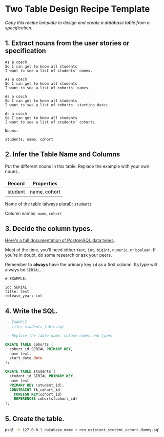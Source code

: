 # Two Table Design Recipe Template

_Copy this recipe template to design and create a database table from a specification._

## 1. Extract nouns from the user stories or specification

```
As a coach
So I can get to know all students
I want to see a list of students' names.

As a coach
So I can get to know all students
I want to see a list of cohorts' names.

As a coach
So I can get to know all students
I want to see a list of cohorts' starting dates.

As a coach
So I can get to know all students
I want to see a list of students' cohorts.
```

```
Nouns:

students, name, cohort
```

## 2. Infer the Table Name and Columns

Put the different nouns in this table. Replace the example with your own nouns.

| Record                | Properties          |
| --------------------- | ------------------  |
| student                 | name, cohort

Name of the table (always plural): `students` 

Column names: `name`, `cohort`

## 3. Decide the column types.

[Here's a full documentation of PostgreSQL data types](https://www.postgresql.org/docs/current/datatype.html).

Most of the time, you'll need either `text`, `int`, `bigint`, `numeric`, or `boolean`. If you're in doubt, do some research or ask your peers.

Remember to **always** have the primary key `id` as a first column. Its type will always be `SERIAL`.

```
# EXAMPLE:

id: SERIAL
title: text
release_year: int
```

## 4. Write the SQL.

```sql
-- EXAMPLE
-- file: students_table.sql

-- Replace the table name, columm names and types.

CREATE TABLE cohorts (
  cohort_id SERIAL PRIMARY KEY,
  name text,
  start_date date
);

CREATE TABLE students (
  student_id SERIAL PRIMARY KEY,
  name text
  PRIMARY KEY (student_id),
  CONSTRAINT fk_cohort_id
    FOREIGN KEY(cohort_id) 
    REFERENCES cohorts(cohort_id)
);
```

## 5. Create the table.

```bash
psql -h 127.0.0.1 database_name < non_existent_student_cohort_dummy.sql
```
